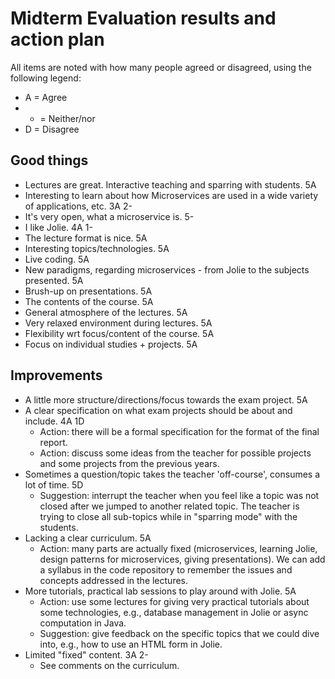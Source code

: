 # Midterm Evaluation results and action plan

All items are noted with how many people agreed or disagreed, using the following legend:
- A = Agree
- - = Neither/nor
- D = Disagree


## Good things

- Lectures are great. Interactive teaching and sparring with students. 5A
- Interesting to learn about how Microservices are used in a wide variety of applications, etc. 3A 2-
- It's very open, what a microservice is. 5-
- I like Jolie. 4A 1-
- The lecture format is nice. 5A
- Interesting topics/technologies. 5A
- Live coding. 5A
- New paradigms, regarding microservices - from Jolie to the subjects presented. 5A
- Brush-up on presentations. 5A
- The contents of the course. 5A
- General atmosphere of the lectures. 5A
- Very relaxed environment during lectures. 5A
- Flexibility wrt focus/content of the course. 5A
- Focus on individual studies + projects. 5A

## Improvements

- A little more structure/directions/focus towards the exam project. 5A
- A clear specification on what exam projects
should be about and include. 4A 1D
  * Action: there will be a formal specification for the format of the final report.
  * Action: discuss some ideas from the teacher for possible projects and some projects from the previous years.
- Sometimes a question/topic takes the teacher 'off-course', consumes a lot of time. 5D
  * Suggestion: interrupt the teacher when you feel like a topic was not closed after we jumped to another related topic. The teacher is trying to close all sub-topics while in "sparring mode" with the students.
- Lacking a clear curriculum. 5A
  * Action: many parts are actually fixed (microservices, learning Jolie, design patterns for microservices, giving presentations). We can add a syllabus in the code repository to remember the issues and concepts addressed in the lectures.
- More tutorials, practical lab sessions to play around with Jolie. 5A
  * Action: use some lectures for giving very practical tutorials about some technologies, e.g., database management in Jolie or async computation in Java.
  * Suggestion: give feedback on the specific topics that we could dive into, e.g., how to use an HTML form in Jolie.
- Limited "fixed" content. 3A 2-
  * See comments on the curriculum.
